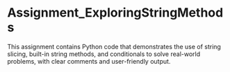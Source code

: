 # Assignment_ExploringStringMethods

This assignment contains Python code that demonstrates the use of string slicing, built-in string methods, and conditionals to solve real-world problems, with clear comments and user-friendly output.